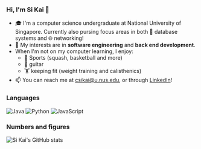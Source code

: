 ### Hi, I'm Si Kai 👋

- 🎓 I'm a computer science undergraduate at National University of Singapore. Currently also pursing focus areas in both 📀 database systems and 🌐  networking!
- 🤩 My interests are in **software engineering** and **back end development**. 
- When I'm not on my computer learning, I enjoy: 
  - 🏸 Sports (squash, basketball and more)
  - 🎸 guitar
  - 🏋️ keeping fit (weight training and calisthenics)
- 📫 You can reach me at csikai@u.nus.edu, or through [LinkedIn](https://www.linkedin.com/in/si-kai-chang-211924218/)!

### Languages
![Java](https://img.shields.io/badge/java-%23ED8B00.svg?style=for-the-badge&logo=java&logoColor=white)
![Python](https://img.shields.io/badge/python-3670A0?style=for-the-badge&logo=python&logoColor=ffdd54)
![JavaScript](https://img.shields.io/badge/javascript-%23323330.svg?style=for-the-badge&logo=javascript&logoColor=%23F7DF1E)

### Numbers and figures
![Si Kai's GitHub stats](https://github-readme-stats.vercel.app/api?username=sikai00&count_private=true&hide=stars)
